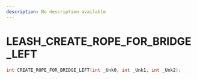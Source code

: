 ```yaml
---
description: No description available 
---
```


# LEASH\_CREATE_ROPE_FOR_BRIDGE_LEFT

```cpp
int CREATE_ROPE_FOR_BRIDGE_LEFT(int _Unk0, int _Unk1, int _Unk2);
```